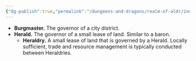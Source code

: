 ```yaml
---
{"dg-publish":true,"permalink":"/dungeons-and-dragons/realm-of-aldr/index/culture/nobility/"}
---
```


- **Burgmaster.** The governor of a city district.
- **Herald.** The governor of a small lease of land. Similar to a baron.
	- **Heraldry.** A small lease of land that is governed by a Herald. Locally sufficient, trade and resource management is typically conducted between Heraldries.